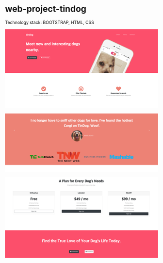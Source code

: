 # web-project-tindog

Technology stack: BOOTSTRAP, HTML, CSS 


![screenshots](/readme-files/1.png)

![screenshots](/readme-files/2.png)

![screenshots](/readme-files/3.png)
